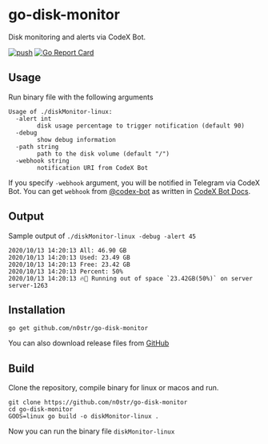 go-disk-monitor
==========

Disk monitoring and alerts via CodeX Bot.

[![push](https://github.com/n0str/go-disk-monitor/workflows/push/badge.svg?branch=master&event=push)](https://github.com/n0str/go-disk-monitor/actions)
[![Go Report Card](https://goreportcard.com/badge/github.com/n0str/go-disk-monitor)](https://goreportcard.com/report/github.com/n0str/go-disk-monitor)

Usage
-----

Run binary file with the following arguments

```
Usage of ./diskMonitor-linux:
  -alert int
    	disk usage percentage to trigger notification (default 90)
  -debug
    	show debug information
  -path string
    	path to the disk volume (default "/")
  -webhook string
    	notification URI from CodeX Bot
```

If you specify `-webhook` argument, you will be notified in Telegram via CodeX Bot.
You can get `webhook` from [@codex-bot](https://t.me/codex_bot) as written in [CodeX Bot Docs](https://github.com/codex-bot/notify#getting-started).

Output
-----

Sample output of `./diskMonitor-linux -debug -alert 45`
```
2020/10/13 14:20:13 All: 46.90 GB
2020/10/13 14:20:13 Used: 23.49 GB
2020/10/13 14:20:13 Free: 23.42 GB
2020/10/13 14:20:13 Percent: 50%
2020/10/13 14:20:13 🔥🚒 Running out of space `23.42GB(50%)` on server server-1263
```

Installation
-----

```
go get github.com/n0str/go-disk-monitor
```

You can also download release files from [GitHub](https://github.com/n0str/go-disk-monitor/releases/tag/1.0)

Build
-----

Clone the repository, compile binary for linux or macos and run.

```
git clone https://github.com/n0str/go-disk-monitor
cd go-disk-monitor
GOOS=linux go build -o diskMonitor-linux .
```

Now you can run the binary file `diskMonitor-linux`